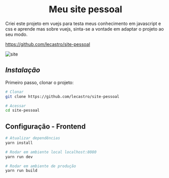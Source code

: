 <center> <h1>Meu site pessoal</h1> </center>

<p>
Criei este projeto em vuejs para testa meus conhecimento em javascript e css e aprende mas sobre vuejs, sinta-se a vontade em adaptar o projeto ao seu modo.</p>

https://github.com/lecastro/site-pessoal

![site](https://github.com/lecastro/site-pessoal/blob/master/src/assets/site.png)

## *Instalação*

Primeiro passo, clonar o projeto:
``` bash
# Clonar
git clone https://github.com/lecastro/site-pessoal

# Acessar
cd site-pessoal
```
## Configuração - Frontend
``` bash
# Atualizar dependências
yarn install

# Rodar em ambiente local localhost:8080
yarn run dev

# Rodar em ambiente de produção
yarn run build
